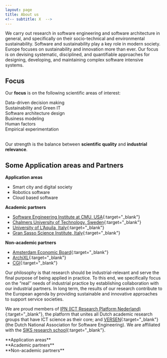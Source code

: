 ```yaml
---
layout: page
title: About us
<!-- subtitle: X  -->
---
```


We carry out research in software engineering and software architecture in general, and specifically on their socio-technical and environmental sustainability. Software and sustainability play a key role in modern society. Europe focuses on sustainability and innovation more than ever. Our focus is on devising systematic, disciplined, and quantifiable approaches for designing, developing, and maintaining complex software intensive systems.

## Focus

Our **focus** is on the following scientific areas of interest:

<div class="row ">
<div class="col-lg-2 col-md-12 col-xs-12 col-sm-12">
<div id="osc_servicebox_0" class="osc_servicebox "><span class="fa fa-bar-chart-o icon_bg iconcircle"></span><div class="osc_servicebox_content">Data-driven decision making</div></div>
</div>
<div class="col-lg-2 col-md-12 col-xs-12 col-sm-12">
<div id="osc_servicebox_1" class="osc_servicebox "><span class="fa fa-dashboard icon_bg iconcircle"></span><div class="osc_servicebox_content">Sustainability and Green IT</div></div>
</div>
<div class="col-lg-2 col-md-12 col-xs-12 col-sm-12">
<div id="osc_servicebox_2" class="osc_servicebox "><span class="fa fa-cubes icon_bg iconcircle"></span><div class="osc_servicebox_content">Software architecture design</div></div>
</div>
<div class="col-lg-2 col-md-12 col-xs-12 col-sm-12">
<div id="osc_servicebox_4" class="osc_servicebox "><span class="fa fa-line-chart icon_bg iconcircle"></span><div class="osc_servicebox_content">Business modeling</div></div>
</div>
<div class="col-lg-2 col-md-12 col-xs-12 col-sm-12">
<div id="osc_servicebox_5" class="osc_servicebox "><span class="fa fa-users icon_bg iconcircle"></span><div class="osc_servicebox_content">Human factors</div></div>
</div>
<div class="col-lg-2 col-md-12 col-xs-12 col-sm-12">
<div id="osc_servicebox_3" class="osc_servicebox "><span class="fa fa-flask icon_bg iconcircle"></span><div class="osc_servicebox_content">Empirical experimentation</div></div>
</div>
<br />
</div>

Our strength is the balance between **scientific quality** and **industrial relevance**.

## Some Application areas and Partners

**Application areas**
  - Smart city and digital society
  - Robotics software
  - Cloud based software

**Academic partners**
  - [Software Engineering Institute at CMU, USA](https://www.sei.cmu.edu){:target="_blank"}
  - [Chalmers University of Technology, Sweden](https://www.chalmers.se/en){:target="_blank"}
  - [University of L’Aquila, Italy](https://www.disim.univaq.it){:target="_blank"}
  - [Gran Sasso Science Institute, Italy](https://cs.gssi.it){:target="_blank"}

**Non-academic partners**
  - [Amsterdam Economic Board](https://amsterdameconomicboard.com/en/who-are-we){:target="_blank"}
  - [ArchiXL](https://www.archixl.nl/en){:target="_blank"}
  - [CGI](https://www.cgi.com/en){:target="_blank"}

  Our philosophy is that research should be industrial-relevant and serve the final purpose of being applied in practice. To this end, we specifically focus on the “real’’ needs of industrial practice by establishing collaboration with our industrial partners. In long term, the results of our research contribute to the European agenda by providing sustainable and innovative approaches to support service societies.

  We are proud members of [IPN (ICT Research Platform Nederland)](https://ict-research.nl){:target="_blank"}, the platform that unites all Dutch academic research groups that have ICT science as their core; and [VERSEN](http://www.versen.nl){:target="_blank"} (the Dutch National Association for Software Engineering). We are affiliated with the [SIKS research school](http://www.siks.nl){:target="_blank"}.

  <div class="row ">
  <div class="col-lg-2 col-md-12 col-xs-12 col-sm-12">
  <div id="osc_servicebox_0" class="osc_servicebox "><span class="fa fa-bar-chart-o icon_bg iconcircle"></span><div class="osc_servicebox_content">**Application areas**</div></div>
  </div>
  <div class="col-lg-2 col-md-12 col-xs-12 col-sm-12">
  <div id="osc_servicebox_1" class="osc_servicebox "><span class="fa fa-dashboard icon_bg iconcircle"></span><div class="osc_servicebox_content">**Academic partners**</div></div>
  </div>
  <div class="col-lg-2 col-md-12 col-xs-12 col-sm-12">
  <div id="osc_servicebox_2" class="osc_servicebox "><div class="osc_servicebox_content">
**Non-academic partners**
  </div></div>
  </div>
  <br />
  </div>
